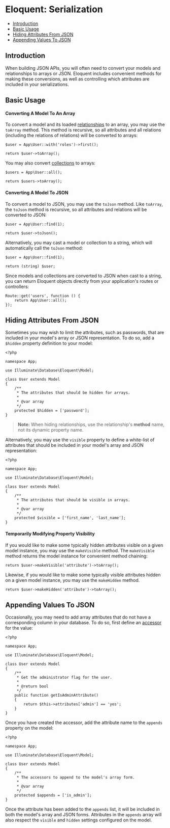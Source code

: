 # Eloquent: Serialization

- [Introduction](#introduction)
- [Basic Usage](#basic-usage)
- [Hiding Attributes From JSON](#hiding-attributes-from-json)
- [Appending Values To JSON](#appending-values-to-json)

<a name="introduction"></a>
## Introduction

When building JSON APIs, you will often need to convert your models and relationships to arrays or JSON. Eloquent includes convenient methods for making these conversions, as well as controlling which attributes are included in your serializations.

<a name="basic-usage"></a>
## Basic Usage

#### Converting A Model To An Array

To convert a model and its loaded [relationships](/docs/{{version}}/eloquent-relationships) to an array, you may use the `toArray` method. This method is recursive, so all attributes and all relations (including the relations of relations) will be converted to arrays:

    $user = App\User::with('roles')->first();

    return $user->toArray();

You may also convert [collections](/docs/{{version}}/eloquent-collections) to arrays:

    $users = App\User::all();

    return $users->toArray();

#### Converting A Model To JSON

To convert a model to JSON, you may use the `toJson` method. Like `toArray`, the `toJson` method is recursive, so all attributes and relations will be converted to JSON:

    $user = App\User::find(1);

    return $user->toJson();

Alternatively, you may cast a model or collection to a string, which will automatically call the `toJson` method:

    $user = App\User::find(1);

    return (string) $user;

Since models and collections are converted to JSON when cast to a string, you can return Eloquent objects directly from your application's routes or controllers:

    Route::get('users', function () {
        return App\User::all();
    });

<a name="hiding-attributes-from-json"></a>
## Hiding Attributes From JSON

Sometimes you may wish to limit the attributes, such as passwords, that are included in your model's array or JSON representation. To do so, add a `$hidden` property definition to your model:

    <?php

    namespace App;

    use Illuminate\Database\Eloquent\Model;

    class User extends Model
    {
        /**
         * The attributes that should be hidden for arrays.
         *
         * @var array
         */
        protected $hidden = ['password'];
    }

> **Note:** When hiding relationships, use the relationship's **method** name, not its dynamic property name.

Alternatively, you may use the `visible` property to define a white-list of attributes that should be included in your model's array and JSON representation:

    <?php

    namespace App;

    use Illuminate\Database\Eloquent\Model;

    class User extends Model
    {
        /**
         * The attributes that should be visible in arrays.
         *
         * @var array
         */
        protected $visible = ['first_name', 'last_name'];
    }

#### Temporarily Modifying Property Visibility

If you would like to make some typically hidden attributes visible on a given model instance, you may use the `makeVisible` method. The `makeVisible` method returns the model instance for convenient method chaining:

    return $user->makeVisible('attribute')->toArray();

Likewise, if you would like to make some typically visible attributes hidden on a given model instance, you may use the `makeHidden` method.

    return $user->makeHidden('attribute')->toArray();

<a name="appending-values-to-json"></a>
## Appending Values To JSON

Occasionally, you may need to add array attributes that do not have a corresponding column in your database. To do so, first define an [accessor](/docs/{{version}}/eloquent-mutators) for the value:

    <?php

    namespace App;

    use Illuminate\Database\Eloquent\Model;

    class User extends Model
    {
        /**
         * Get the administrator flag for the user.
         *
         * @return bool
         */
        public function getIsAdminAttribute()
        {
            return $this->attributes['admin'] == 'yes';
        }
    }

Once you have created the accessor, add the attribute name to the `appends` property on the model:

    <?php

    namespace App;

    use Illuminate\Database\Eloquent\Model;

    class User extends Model
    {
        /**
         * The accessors to append to the model's array form.
         *
         * @var array
         */
        protected $appends = ['is_admin'];
    }

Once the attribute has been added to the `appends` list, it will be included in both the model's array and JSON forms. Attributes in the `appends` array will also respect the `visible` and `hidden` settings configured on the model.

